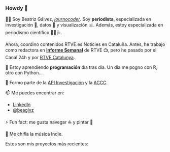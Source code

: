 ### Howdy 👋

:raising_hand_woman: Soy Beatriz Gálvez, [*journocoder*](https://journocoders.com/). Soy **periodista**, especializada en investigación :mag_right:, datos :1234: y visualización :bar_chart:. Además, estoy especializada en periodismo científico :dna::microscope::stethoscope:. 

Ahora, coordino contenidos RTVE.es Notícies en Cataluña. Antes, he trabajo como redactora en [**Informe Semanal**](https://www.rtve.es/alacarta/videos/informe-semanal/informe-semanal-carrera-vacunas/5666411/) de RTVE :tv:, pero he pasado por el Canal 24h y por [RTVE Catalunya](https://www.rtve.es/television/catalunya/noticies/). 

[img2]: https://img2.rtve.es/i/?w=800&crop=no&o=no&i=1601550688297.jpg "This is me"

🌱 Estoy aprendiendo **programación** día tras día. Un día me pogno con R, otro con Python...

👯 Formo parte de la [API Investigación](https://investigacionapi.com/) y la [ACCC](accc.cat). 

📫 Me puedes encontrar en: 

* [LinkedIn](https://www.linkedin.com/beatrizgalvezgarces/)
* [@beaglvz](https://twitter.com/beaglvz?lang=es)

⚡ Fun fact: me gusta navegar :sailboat: y pintar :art:

:musical_note: Me chifla la música Indie. 
 
 Estos son mis proyectos más recientes: 

<!--
**journadata/journadata** is a ✨ _special_ ✨ repository because its `README.md` (this file) appears on your GitHub profile.

-->
